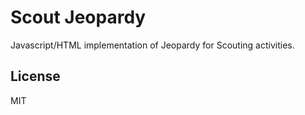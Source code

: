 # Scout Jeopardy

Javascript/HTML implementation of Jeopardy for Scouting activities.

## License

MIT
